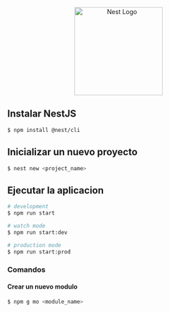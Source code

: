 <p align="center">
  <a href="http://nestjs.com/" target="blank"><img src="https://nestjs.com/img/logo-small.svg" width="200" alt="Nest Logo" /></a>
</p>

## Instalar NestJS

```bash
$ npm install @nest/cli
```

## Inicializar un nuevo proyecto

```bash
$ nest new <project_name>
```

## Ejecutar la aplicacion

```bash
# development
$ npm run start

# watch mode
$ npm run start:dev

# production mode
$ npm run start:prod
```

### Comandos

#### Crear un nuevo modulo

```bash
$ npm g mo <module_name>
```